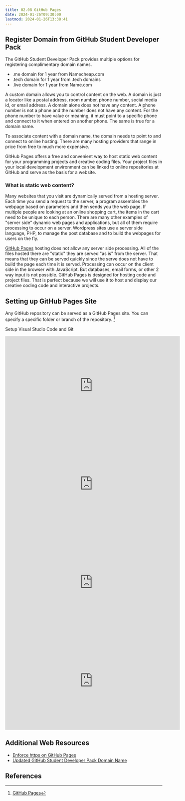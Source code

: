 ```yaml
---
title: 02.08 GitHub Pages
date: 2024-01-26T09:30:00
lastmod: 2024-01-26T13:38:41
---
```


## Register Domain from GitHub Student Developer Pack

The GitHub Student Developer Pack provides multiple options for registering complimentary domain names.

- .me domain for 1 year from Namecheap.com
- .tech domain for 1 year from .tech domains
- .live domain for 1 year from Name.com

A custom domain allows you to control content on the web. A domain is just a locator like a postal address, room number, phone number, social media id, or email address. A domain alone does not have any content. A phone number is not a phone and the number does not have any content. For the phone number to have value or meaning, it must point to a specific phone and connect to it when entered on another phone. The same is true for a domain name.

To associate content with a domain name, the domain needs to point to and connect to online hosting. There are many hosting providers that range in price from free to much more expensive.

GitHub Pages offers a free and convenient way to host static web content for your programming projects and creative coding files. Your project files in your local development environment can be linked to online repositories at GitHub and serve as the basis for a website.

### What is static web content?

Many websites that you visit are dynamically served from a hosting server. Each time you send a request to the server, a program assembles the webpage based on parameters and then sends you the web page. If multiple people are looking at an online shopping cart, the items in the cart need to be unique to each person. There are many other examples of "server side" dynamic web pages and applications, but all of them require processing to occur on a server. Wordpress sites use a server side language, PHP, to manage the post database and to build the webpages for users on the fly.

[GitHub Pages](https://pages.github.com/) hosting does not allow any server side processing. All of the files hosted there are "static" they are served "as is" from the server. That means that they can be served quickly since the serve does not have to build the page each time it is served. Processing can occur on the client side in the browser with JavaScript. But databases, email forms, or other 2 way input is not possible. GitHub Pages is designed for hosting code and project files. That is perfect because we will use it to host and display our creative coding code and interactive projects.

## Setting up GitHub Pages Site

Any GitHub repository can be served as a GitHub Pages site. You can specify a specific folder or branch of the repository. [^github-pages]

<div class="video-grid">

<div class="video-card">

Setup Visual Studio Code and Git

<div class="iframe-16-9-container">
<iframe class="youTubeIFrame" width="560" height="315" src="https://www.youtube.com/embed/fb5stQYgM_Y?si=CQfVYqSeJZphdmmv" title="YouTube video player" frameborder="0" allow="accelerometer; autoplay; clipboard-write; encrypted-media; gyroscope; picture-in-picture; web-share" allowfullscreen></iframe>
</div>
</div>

<div class="iframe-16-9-container">
<iframe class="youTubeIFrame" width="560" height="315" src="https://www.youtube.com/embed/FBtehan5DAo?si=zSeszxNXFbwcjVa5" title="YouTube video player" frameborder="0" allow="accelerometer; autoplay; clipboard-write; encrypted-media; gyroscope; picture-in-picture; web-share" allowfullscreen></iframe>
</div>

<div class="iframe-16-9-container">
<iframe class="youTubeIFrame" width="560" height="315" src="https://www.youtube.com/embed/_WEyoLuuyYo?si=WKsJh2ZaXxrl3TTZ" title="YouTube video player" frameborder="0" allow="accelerometer; autoplay; clipboard-write; encrypted-media; gyroscope; picture-in-picture; web-share" allowfullscreen></iframe>
</div>

<div class="iframe-16-9-container">
<iframe class="youTubeIFrame" width="560" height="315" src="https://www.youtube.com/embed/PZTLD7LvbWw?si=anWmMjzl-A30vw2R" title="YouTube video player" frameborder="0" allow="accelerometer; autoplay; clipboard-write; encrypted-media; gyroscope; picture-in-picture; web-share" allowfullscreen></iframe>
</div>
</div>

## Additional Web Resources

- [Enforce https on GitHub Pages](https://youtu.be/FBtehan5DAo)
- [Updated GitHub Student Developer Pack Domain Name](https://youtu.be/PZTLD7LvbWw?si=HUtJkFnpTiXn30rK)

## References

[^github-pages]: [GitHub Pages](https://pages.github.com/)
